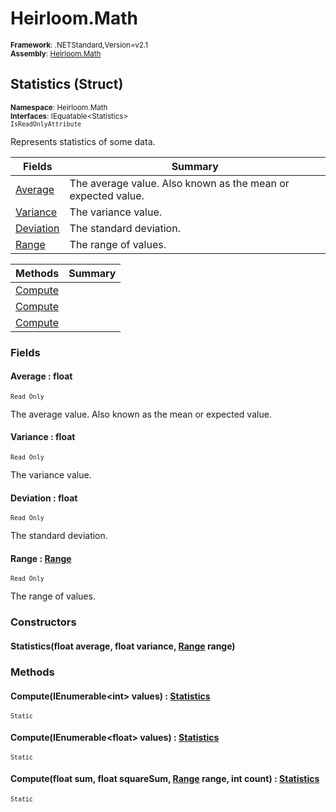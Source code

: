 # Heirloom.Math

<small>**Framework**: .NETStandard,Version=v2.1</small>  
<small>**Assembly**: [Heirloom.Math](../Heirloom.Math/Heirloom.Math.md)</small>  

## Statistics (Struct)
<small>**Namespace**: Heirloom.Math</small>  
<small>**Interfaces**: IEquatable\<Statistics></small>  
<small>`IsReadOnlyAttribute`</small>

Represents statistics of some data.

| Fields                   | Summary                                                      |
|--------------------------|--------------------------------------------------------------|
| [Average](#AVE2099683)   | The average value. Also known as the mean or expected value. |
| [Variance](#VAR7547CE81) | The variance value.                                          |
| [Deviation](#DEVB36CB)   | The standard deviation.                                      |
| [Range](#RAN67C3808B)    | The range of values.                                         |

| Methods                 | Summary |
|-------------------------|---------|
| [Compute](#COM4784E1C3) |         |
| [Compute](#COM6B725764) |         |
| [Compute](#COM52793202) |         |

### Fields

#### <a name="AVE2099683"></a>Average : float
<small>`Read Only`</small>

The average value. Also known as the mean or expected value.

#### <a name="VAR7547CE81"></a>Variance : float
<small>`Read Only`</small>

The variance value.

#### <a name="DEVB36CB"></a>Deviation : float
<small>`Read Only`</small>

The standard deviation.

#### <a name="RAN67C3808B"></a>Range : [Range](Heirloom.Math.Range.md)
<small>`Read Only`</small>

The range of values.

### Constructors

#### Statistics(float average, float variance, [Range](Heirloom.Math.Range.md) range)

### Methods

#### <a name="COM4784E1C3"></a>Compute(IEnumerable\<int> values) : [Statistics](Heirloom.Math.Statistics.md)
<small>`Static`</small>


#### <a name="COM6B725764"></a>Compute(IEnumerable\<float> values) : [Statistics](Heirloom.Math.Statistics.md)
<small>`Static`</small>


#### <a name="COM52793202"></a>Compute(float sum, float squareSum, [Range](Heirloom.Math.Range.md) range, int count) : [Statistics](Heirloom.Math.Statistics.md)
<small>`Static`</small>


